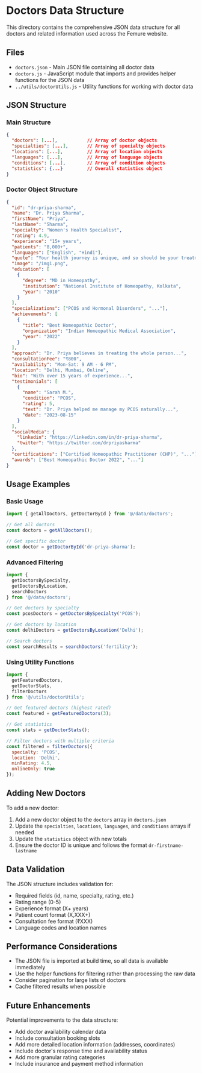 # Doctors Data Structure

This directory contains the comprehensive JSON data structure for all doctors and related information used across the Femure website.

## Files

- `doctors.json` - Main JSON file containing all doctor data
- `doctors.js` - JavaScript module that imports and provides helper functions for the JSON data
- `../utils/doctorUtils.js` - Utility functions for working with doctor data

## JSON Structure

### Main Structure

```json
{
  "doctors": [...],           // Array of doctor objects
  "specialties": [...],       // Array of specialty objects
  "locations": [...],         // Array of location objects
  "languages": [...],         // Array of language objects
  "conditions": [...],        // Array of condition objects
  "statistics": {...}         // Overall statistics object
}
```

### Doctor Object Structure

```json
{
  "id": "dr-priya-sharma",
  "name": "Dr. Priya Sharma",
  "firstName": "Priya",
  "lastName": "Sharma",
  "specialty": "Women's Health Specialist",
  "rating": 4.9,
  "experience": "15+ years",
  "patients": "8,000+",
  "languages": ["English", "Hindi"],
  "quote": "Your health journey is unique, and so should be your treatment.",
  "image": "/img1.png",
  "education": [
    {
      "degree": "MD in Homeopathy",
      "institution": "National Institute of Homeopathy, Kolkata",
      "year": "2010"
    }
  ],
  "specializations": ["PCOS and Hormonal Disorders", "..."],
  "achievements": [
    {
      "title": "Best Homeopathic Doctor",
      "organization": "Indian Homeopathic Medical Association",
      "year": "2022"
    }
  ],
  "approach": "Dr. Priya believes in treating the whole person...",
  "consultationFee": "₹800",
  "availability": "Mon-Sat: 9 AM - 6 PM",
  "location": "Delhi, Mumbai, Online",
  "bio": "With over 15 years of experience...",
  "testimonials": [
    {
      "name": "Sarah M.",
      "condition": "PCOS",
      "rating": 5,
      "text": "Dr. Priya helped me manage my PCOS naturally...",
      "date": "2023-08-15"
    }
  ],
  "socialMedia": {
    "linkedin": "https://linkedin.com/in/dr-priya-sharma",
    "twitter": "https://twitter.com/drpriyasharma"
  },
  "certifications": ["Certified Homeopathic Practitioner (CHP)", "..."],
  "awards": ["Best Homeopathic Doctor 2022", "..."]
}
```

## Usage Examples

### Basic Usage

```javascript
import { getAllDoctors, getDoctorById } from '@/data/doctors';

// Get all doctors
const doctors = getAllDoctors();

// Get specific doctor
const doctor = getDoctorById('dr-priya-sharma');
```

### Advanced Filtering

```javascript
import { 
  getDoctorsBySpecialty, 
  getDoctorsByLocation, 
  searchDoctors 
} from '@/data/doctors';

// Get doctors by specialty
const pcosDoctors = getDoctorsBySpecialty('PCOS');

// Get doctors by location
const delhiDoctors = getDoctorsByLocation('Delhi');

// Search doctors
const searchResults = searchDoctors('fertility');
```

### Using Utility Functions

```javascript
import { 
  getFeaturedDoctors, 
  getDoctorStats, 
  filterDoctors 
} from '@/utils/doctorUtils';

// Get featured doctors (highest rated)
const featured = getFeaturedDoctors(3);

// Get statistics
const stats = getDoctorStats();

// Filter doctors with multiple criteria
const filtered = filterDoctors({
  specialty: 'PCOS',
  location: 'Delhi',
  minRating: 4.5,
  onlineOnly: true
});
```

## Adding New Doctors

To add a new doctor:

1. Add a new doctor object to the `doctors` array in `doctors.json`
2. Update the `specialties`, `locations`, `languages`, and `conditions` arrays if needed
3. Update the `statistics` object with new totals
4. Ensure the doctor ID is unique and follows the format `dr-firstname-lastname`

## Data Validation

The JSON structure includes validation for:

- Required fields (id, name, specialty, rating, etc.)
- Rating range (0-5)
- Experience format (X+ years)
- Patient count format (X,XXX+)
- Consultation fee format (₹XXX)
- Language codes and location names

## Performance Considerations

- The JSON file is imported at build time, so all data is available immediately
- Use the helper functions for filtering rather than processing the raw data
- Consider pagination for large lists of doctors
- Cache filtered results when possible

## Future Enhancements

Potential improvements to the data structure:

- Add doctor availability calendar data
- Include consultation booking slots
- Add more detailed location information (addresses, coordinates)
- Include doctor's response time and availability status
- Add more granular rating categories
- Include insurance and payment method information
